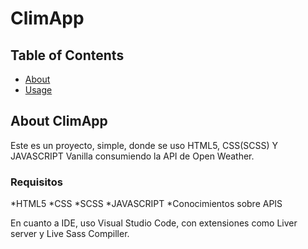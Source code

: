# ClimApp

## Table of Contents

- [About](#about)
- [Usage](#usage)


## About <a name = "https://clima-app-smoky.vercel.app/">ClimApp</a>

Este es un proyecto, simple, donde se uso HTML5, CSS(SCSS) Y JAVASCRIPT Vanilla consumiendo la API de Open Weather.

### Requisitos

*HTML5
*CSS
*SCSS
*JAVASCRIPT
*Conocimientos sobre APIS

En cuanto a IDE, uso Visual Studio Code, con extensiones como Liver server y Live Sass Compiller.


